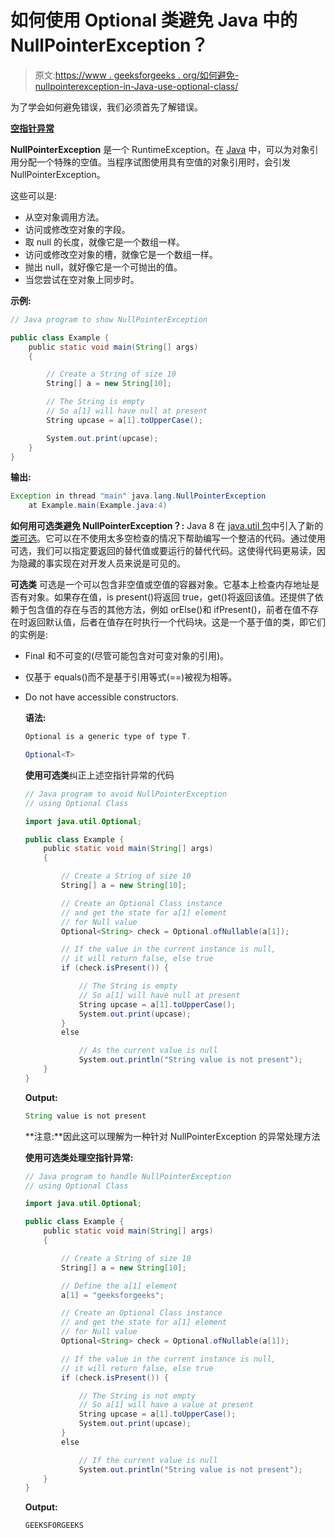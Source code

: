 # 如何使用 Optional 类避免 Java 中的 NullPointerException？

> 原文:[https://www . geeksforgeeks . org/如何避免-nullpointerexception-in-Java-use-optional-class/](https://www.geeksforgeeks.org/how-to-avoid-nullpointerexception-in-java-using-optional-class/)

为了学会如何避免错误，我们必须首先了解错误。

**[空指针异常](https://www.geeksforgeeks.org/null-pointer-exception-in-java/)**

**NullPointerException** 是一个 RuntimeException。在 [Java](https://www.geeksforgeeks.org/java/) 中，可以为对象引用分配一个特殊的空值。当程序试图使用具有空值的对象引用时，会引发 NullPointerException。

这些可以是:

*   从空对象调用方法。
*   访问或修改空对象的字段。
*   取 null 的长度，就像它是一个数组一样。
*   访问或修改空对象的槽，就像它是一个数组一样。
*   抛出 null，就好像它是一个可抛出的值。
*   当您尝试在空对象上同步时。

**示例:**

```java
// Java program to show NullPointerException

public class Example {
    public static void main(String[] args)
    {

        // Create a String of size 10
        String[] a = new String[10];

        // The String is empty
        // So a[1] will have null at present
        String upcase = a[1].toUpperCase();

        System.out.print(upcase);
    }
}
```

**输出:**

```java
Exception in thread "main" java.lang.NullPointerException
    at Example.main(Example.java:4)

```

**如何用可选类避免 NullPointerException？:**
Java 8 在 [java.util 包](https://www.geeksforgeeks.org/java-util-package-java/)中引入了新的[类可选](https://www.geeksforgeeks.org/java-8-optional-class/)。它可以在不使用太多空检查的情况下帮助编写一个整洁的代码。通过使用可选，我们可以指定要返回的替代值或要运行的替代代码。这使得代码更易读，因为隐藏的事实现在对开发人员来说是可见的。

**可选类**
可选是一个可以包含非空值或空值的容器对象。它基本上检查内存地址是否有对象。如果存在值，is present()将返回 true，get()将返回该值。还提供了依赖于包含值的存在与否的其他方法，例如 orElse()和 ifPresent()，前者在值不存在时返回默认值，后者在值存在时执行一个代码块。这是一个基于值的类，即它们的实例是:

*   Final 和不可变的(尽管可能包含对可变对象的引用)。
*   仅基于 equals()而不是基于引用等式(==)被视为相等。
*   Do not have accessible constructors.

    **语法:**

    ```java
    Optional is a generic type of type T.

    Optional<T>

    ```

    **使用可选类**纠正上述空指针异常的代码

    ```java
    // Java program to avoid NullPointerException
    // using Optional Class

    import java.util.Optional;

    public class Example {
        public static void main(String[] args)
        {

            // Create a String of size 10
            String[] a = new String[10];

            // Create an Optional Class instance
            // and get the state for a[1] element
            // for Null value
            Optional<String> check = Optional.ofNullable(a[1]);

            // If the value in the current instance is null,
            // it will return false, else true
            if (check.isPresent()) {

                // The String is empty
                // So a[1] will have null at present
                String upcase = a[1].toUpperCase();
                System.out.print(upcase);
            }
            else

                // As the current value is null
                System.out.println("String value is not present");
        }
    }
    ```

    **Output:**

    ```java
    String value is not present

    ```

    **注意:**因此这可以理解为一种针对 NullPointerException 的异常处理方法

    **使用可选类处理空指针异常:**

    ```java
    // Java program to handle NullPointerException
    // using Optional Class

    import java.util.Optional;

    public class Example {
        public static void main(String[] args)
        {

            // Create a String of size 10
            String[] a = new String[10];

            // Define the a[1] element
            a[1] = "geeksforgeeks";

            // Create an Optional Class instance
            // and get the state for a[1] element
            // for Null value
            Optional<String> check = Optional.ofNullable(a[1]);

            // If the value in the current instance is null,
            // it will return false, else true
            if (check.isPresent()) {

                // The String is not empty
                // So a[1] will have a value at present
                String upcase = a[1].toUpperCase();
                System.out.print(upcase);
            }
            else

                // If the current value is null
                System.out.println("String value is not present");
        }
    }
    ```

    **Output:**

    ```java
    GEEKSFORGEEKS

    ```